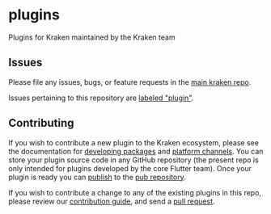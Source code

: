 # plugins
Plugins for Kraken maintained by the Kraken team

## Issues

Please file any issues, bugs, or feature requests in the [main kraken
repo](https://github.com/openkraken/kraken/issues/new).

Issues pertaining to this repository are [labeled
"plugin"](https://github.com/openkraken/kraken/labels/plugin).

## Contributing

If you wish to contribute a new plugin to the Kraken ecosystem, please
see the documentation for [developing packages](https://flutter.dev/developing-packages/) and
[platform channels](https://flutter.dev/platform-channels/). You can store
your plugin source code in any GitHub repository (the present repo is only
intended for plugins developed by the core Flutter team). Once your plugin
is ready you can [publish](https://flutter.dev/developing-packages/#publish)
to the [pub repository](https://pub.dev/).

If you wish to contribute a change to any of the existing plugins in this repo,
please review our [contribution guide](https://github.com/flutter/plugins/blob/master/CONTRIBUTING.md),
and send a [pull request](https://github.com/flutter/plugins/pulls).
